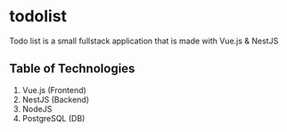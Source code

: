 todolist
========
Todo list is a small fullstack application that is made with Vue.js & NestJS

Table of Technologies
------------------
1. Vue.js (Frontend)
2. NestJS (Backend)
3. NodeJS
4. PostgreSQL (DB)